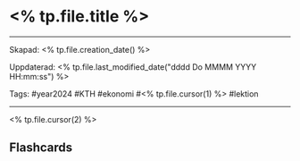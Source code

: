 # <% tp.file.title %>

---

Skapad: <% tp.file.creation_date() %>

Uppdaterad: <% tp.file.last_modified_date("dddd Do MMMM YYYY HH:mm:ss") %> 

Tags: #year2024 #KTH #ekonomi #<% tp.file.cursor(1) %> #lektion

---

<% tp.file.cursor(2) %>

## Flashcards
